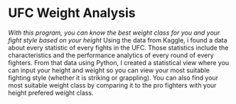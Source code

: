 # UFC Weight Analysis
*With this program, you can know the best weight class for you and your fight style based on your height*
Using the data from Kaggle, i found a data about every statistic of every fights in the UFC. Those statistics include the characteristics and the performance analytics of every round of every fighters. From that data using Python, I created a statistical view where you can input your height and weight so you can view your most suitable fighting style (whether it is striking or grappling). You can also find your most suitable weight class by comparing it to the pro fighters with your height prefered weight class.